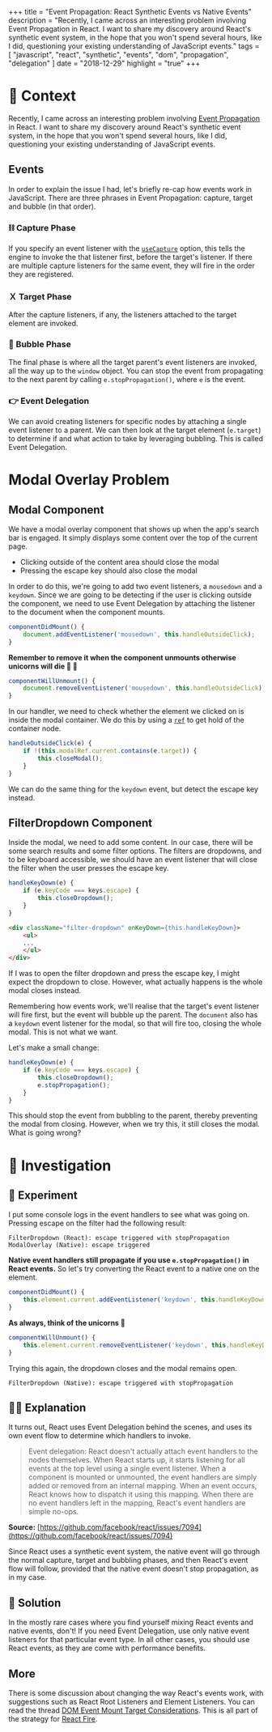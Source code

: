 +++
title = "Event Propagation: React Synthetic Events vs Native Events"
description = "Recently, I came across an interesting problem involving Event Propagation in React. I want to share my discovery around React's synthetic event system, in the hope that you won't spend several hours, like I did, questioning your existing understanding of JavaScript events."
tags = [
    "javascript",
    "react",
    "synthetic",
    "events",
    "dom",
    "propagation",
    "delegation"
]
date = "2018-12-29"
highlight = "true"
+++

# 📄 Context
Recently, I came across an interesting problem involving [Event Propagation](https://www.sitepoint.com/event-bubbling-javascript/) in React. I want to share my discovery around React's synthetic event system, in the hope that you won't spend several hours, like I did, questioning your existing understanding of JavaScript events.

## Events
In order to explain the issue I had, let's briefly re-cap how events work in JavaScript. There are three phrases in Event Propagation: capture, target and bubble (in that order).

### ⛓ Capture Phase
If you specify an event listener with the [`useCapture`](https://developer.mozilla.org/en-US/docs/Web/API/EventTarget/addEventListener#Parameters) option, this tells the engine to invoke the that listener first, before the target's listener. If there are multiple capture listeners for the same event, they will fire in the order they are registered.

### Ｘ Target Phase
After the capture listeners, if any, the listeners attached to the target element are invoked.

### 🛁 Bubble Phase
The final phase is where all the target parent's event listeners are invoked, all the way up to the `window` object. You can stop the event from propagating to the next parent by calling `e.stopPropagation()`, where `e` is the event.

### 👉 Event Delegation
We can avoid creating listeners for specific nodes by attaching a single event listener to a parent. We can then look at the target element (`e.target`) to determine if and what action to take by leveraging bubbling. This is called Event Delegation.

# Modal Overlay Problem
## Modal Component
We have a modal overlay component that shows up when the app's search bar is engaged. It simply displays some content over the top of the current page. 

- Clicking outside of the content area should close the modal
- Pressing the escape key should also close the modal

In order to do this, we're going to add two event listeners, a `mousedown` and a `keydown`. Since we are going to be detecting if the user is clicking outside the component, we need to use Event Delegation by attaching the listener to the document when the component mounts. 

```javascript
componentDidMount() {
    document.addEventListener('mousedown', this.handleOutsideClick);
}
```

**Remember to remove it when the component unmounts otherwise unicorns will die 🦄 🎻**

```javascript
componentWillUnmount() {
    document.removeEventListener('mousedown', this.handleOutsideClick);
}
```

In our handler, we need to check whether the element we clicked on is inside the modal container. We do this by using a [`ref`](https://reactjs.org/docs/refs-and-the-dom.html) to get hold of the container node.

```javascript
handleOutsideClick(e) {
    if !(this.modalRef.current.contains(e.target)) {
        this.closeModal();
    }
}
```

We can do the same thing for the `keydown` event, but detect the escape key instead. 

## FilterDropdown Component

Inside the modal, we need to add some content. In our case, there will be some search results and some filter options. The filters are dropdowns, and to be keyboard accessible, we should have an event listener that will close the filter when the user presses the escape key.

```javascript
handleKeyDown(e) {
    if (e.keyCode === keys.escape) {
        this.closeDropdown();
    }
}
```

```html
<div className="filter-dropdown" onKeyDown={this.handleKeyDown}>
    <ul>
    ...
    </ul>
</div>
```

If I was to open the filter dropdown and press the escape key, I might expect the dropdown to close. However, what actually happens is the whole modal closes instead. 

Remembering how events work, we'll realise that the target's event listener will fire first, but the event will bubble up the parent. The `document` also has a `keydown` event listener for the modal, so that will fire too, closing the whole modal. This is not what we want. 

Let's make a small change:

```javascript
handleKeyDown(e) {
    if (e.keyCode === keys.escape) {
        this.closeDropdown();
        e.stopPropagation();
    }
}
```

This should stop the event from bubbling to the parent, thereby preventing the modal from closing. However, when we try this, it still closes the modal. What is going wrong?

# 🔎 Investigation
## 🧪 Experiment
I put some console logs in the event handlers to see what was going on. Pressing escape on the filter had the following result:

```
FilterDropdown (React): escape triggered with stopPropagation
ModalOverlay (Native): escape triggered
```

**Native event handlers still propagate if you use `e.stopPropagation()` in React events.** So let's try converting the React event to a native one on the element.

```javascript
componentDidMount() {
    this.element.current.addEventListener('keydown', this.handleKeyDown);
}
```

**As always, think of the unicorns 🦄**

```javascript
componentWillUnmount() {
    this.element.current.removeEventListener('keydown', this.handleKeyDown);
}
```

Trying this again, the dropdown closes and the modal remains open.

```
FilterDropdown (Native): escape triggered with stopPropagation
```

## 👨‍🏫 Explanation
It turns out, React uses Event Delegation behind the scenes, and uses its own event flow to determine which handlers to invoke. 


> Event delegation: React doesn't actually attach event handlers to the nodes themselves. When React starts up, it starts listening for all events at the top level using a single event listener. When a component is mounted or unmounted, the event handlers are simply added or removed from an internal mapping. When an event occurs, React knows how to dispatch it using this mapping. When there are no event handlers left in the mapping, React's event handlers are simple no-ops.

**Source:** [https://github.com/facebook/react/issues/7094](https://github.com/facebook/react/issues/7094)

Since React uses a synthetic event system, the native event will go through the normal capture, target and bubbling phases, and then React's event flow will follow, provided that the native event doesn't stop propagation, as in my case.


## 🎉 Solution
In the mostly rare cases where you find yourself mixing React events and native events, don't! If you need Event Delegation, use only native event listeners for that particular event type. In all other cases, you should use React events, as they are come with performance benefits.

## More
There is some discussion about changing the way React's events work, with suggestions such as React Root Listeners and Element Listeners. You can read the thread [DOM Event Mount Target Considerations](https://github.com/facebook/react/issues/13713). This is all part of the strategy for [React Fire](https://github.com/facebook/react/issues/13525).